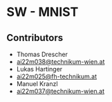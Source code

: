 # SW - MNIST

## Contributors
- Thomas Drescher
- ai22m038@technikum-wien.at
- Lukas Hartinger
- ai22m025@fh-technikum.at
- Manuel Kranzl
- ai22m037@technikum-wien.at
